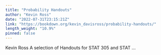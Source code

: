 ```yaml
---
title: "Probability Handouts"
author: "Kevin Ross"
date: "2022-07-31T23:15:21Z"
link: "https://bookdown.org/kevin_davisross/probability-handouts/"
length_weight: "10.9%"
pinned: false
---
```


Kevin Ross A selection of Handouts for STAT 305 and STAT ...
